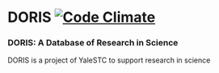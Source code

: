 DORIS [![Code Climate](https://codeclimate.com/github/YaleSTC/doris.png)](https://codeclimate.com/github/YaleSTC/doris)
=====

### DORIS: A Database of Research in Science ###
DORIS is a project of YaleSTC to support research in science
